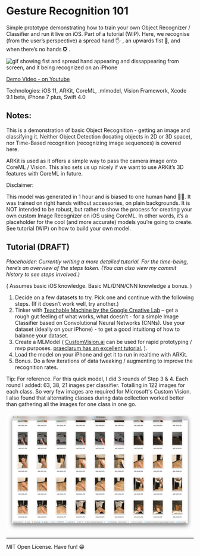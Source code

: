 # Gesture Recognition 101
Simple prototype demonstrating how to train your own Object Recognizer / Classifier and run it live on iOS. Part of a tutorial (WIP). Here, we recognise (from the user’s perspective) a spread hand 🖐 , an upwards fist 👊, and when there’s no hands ❎ .

![gif showing fist and spread hand appearing and dissappearing from screen, and it being recognized on an iPhone](post-media/giphy.gif)

[Demo Video - on Youtube](https://youtu.be/P3Q8awgT9Lk)

Technologies: iOS 11, ARKit, CoreML, .mlmodel, Vision Framework, Xcode 9.1 beta, iPhone 7 plus, Swift 4.0

## Notes: 

This is a demonstration of basic Object Recognition - getting an image and classifying it. Neither Object Detection (locating objects in 2D or 3D space), nor Time-Based recognition (recognizing image sequences) is covered here.

ARKit is used as it offers a simple way to pass the camera image onto CoreML / Vision. This also sets us up nicely if we want to use ARKit’s 3D features with CoreML in future.

Disclaimer: 

This model was generated in 1 hour and is biased to one human hand 👋🏼. It was trained on right hands without accessories, on plain backgrounds. It is NOT intended to be robust, but rather to show the process for creating your own custom Image Recognizer on iOS using CoreML. In other words, it’s a placeholder for the cool (and more accurate) models you’re going to create. See tutorial (WIP) on how to build your own model.

## Tutorial (DRAFT)

_Placeholder: Currently writing a more detailed tutorial. For the time-being, here’s an overview of the steps taken. (You can also view my commit history to see steps involved.)_

( Assumes basic iOS knowledge. Basic ML/DNN/CNN knowledge a bonus. )

1. Decide on a few datasets to try. Pick one and continue with the following steps. (If it doesn’t work well, try another.)
2. Tinker with [Teachable Machine by the Google Creative Lab](https://teachablemachine.withgoogle.com/) – get a rough gut feeling of what works, what doesn’t - for a simple Image Classifier based on Convolutional Neural Networks (CNNs). Use your dataset (ideally on your iPhone) - to get a good intuitiong of how to balance your dataset.
3. Create a MLModel ( [CustomVision.ai](https://www.customvision.ai) can be used for rapid prototyping / mvp purposes. [praeclarum has an excellent tutorial.](http://praeclarum.org/post/165799177168/hotdog-or-not-using-azure-custom-vision-coreml) ).
4. Load the model on your iPhone and get it to run in realtime with ARKit.
5. Bonus. Do a few iterations of data tweaking / augmenting to improve the recognition rates.

Tip: For reference. For this quick model, I did 3 rounds of Step 3 & 4. Each round I added: 63, 38, 21 inages per classifier. Totalling in 122 images for each class. So very few images are required for Microsoft's Custom Vision. I also found that alternating classes during data collection worked better than gathering all the images for one class in one go.

![image of dataset](post-media/image-gather-screen.png)

---

MIT Open License. Have fun! 😁

